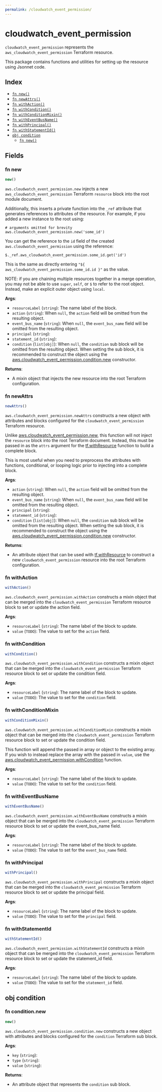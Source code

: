 ```yaml
---
permalink: /cloudwatch_event_permission/
---
```


# cloudwatch_event_permission

`cloudwatch_event_permission` represents the `aws_cloudwatch_event_permission` Terraform resource.



This package contains functions and utilities for setting up the resource using Jsonnet code.


## Index

* [`fn new()`](#fn-new)
* [`fn newAttrs()`](#fn-newattrs)
* [`fn withAction()`](#fn-withaction)
* [`fn withCondition()`](#fn-withcondition)
* [`fn withConditionMixin()`](#fn-withconditionmixin)
* [`fn withEventBusName()`](#fn-witheventbusname)
* [`fn withPrincipal()`](#fn-withprincipal)
* [`fn withStatementId()`](#fn-withstatementid)
* [`obj condition`](#obj-condition)
  * [`fn new()`](#fn-conditionnew)

## Fields

### fn new

```ts
new()
```


`aws.cloudwatch_event_permission.new` injects a new `aws_cloudwatch_event_permission` Terraform `resource`
block into the root module document.

Additionally, this inserts a private function into the `_ref` attribute that generates references to attributes of the
resource. For example, if you added a new instance to the root using:

    # arguments omitted for brevity
    aws.cloudwatch_event_permission.new('some_id')

You can get the reference to the `id` field of the created `aws.cloudwatch_event_permission` using the reference:

    $._ref.aws_cloudwatch_event_permission.some_id.get('id')

This is the same as directly entering `"${ aws_cloudwatch_event_permission.some_id.id }"` as the value.

NOTE: if you are chaining multiple resources together in a merge operation, you may not be able to use `super`, `self`,
or `$` to refer to the root object. Instead, make an explicit outer object using `local`.

**Args**:
  - `resourceLabel` (`string`): The name label of the block.
  - `action` (`string`):  When `null`, the `action` field will be omitted from the resulting object.
  - `event_bus_name` (`string`):  When `null`, the `event_bus_name` field will be omitted from the resulting object.
  - `principal` (`string`): 
  - `statement_id` (`string`): 
  - `condition` (`list[obj]`):  When `null`, the `condition` sub block will be omitted from the resulting object. When setting the sub block, it is recommended to construct the object using the [aws.cloudwatch_event_permission.condition.new](#fn-cloudwatcheventpermissionconditionnew) constructor.

**Returns**:
- A mixin object that injects the new resource into the root Terraform configuration.


### fn newAttrs

```ts
newAttrs()
```


`aws.cloudwatch_event_permission.newAttrs` constructs a new object with attributes and blocks configured for the `cloudwatch_event_permission`
Terraform resource.

Unlike [aws.cloudwatch_event_permission.new](#fn-cloudwatcheventpermissionnew), this function will not inject the `resource`
block into the root Terraform document. Instead, this must be passed in as the `attrs` argument for the
[tf.withResource](https://github.com/tf-libsonnet/core/tree/main/docs#fn-withresource) function to build a complete block.

This is most useful when you need to preprocess the attributes with functions, conditional, or looping logic prior to
injecting into a complete block.

**Args**:
  - `action` (`string`):  When `null`, the `action` field will be omitted from the resulting object.
  - `event_bus_name` (`string`):  When `null`, the `event_bus_name` field will be omitted from the resulting object.
  - `principal` (`string`): 
  - `statement_id` (`string`): 
  - `condition` (`list[obj]`):  When `null`, the `condition` sub block will be omitted from the resulting object. When setting the sub block, it is recommended to construct the object using the [aws.cloudwatch_event_permission.condition.new](#fn-cloudwatcheventpermissionconditionnew) constructor.

**Returns**:
  - An attribute object that can be used with [tf.withResource](https://github.com/tf-libsonnet/core/tree/main/docs#fn-withresource) to construct a new `cloudwatch_event_permission` resource into the root Terraform configuration.


### fn withAction

```ts
withAction()
```

`aws.cloudwatch_event_permission.withAction` constructs a mixin object that can be merged into the `cloudwatch_event_permission`
Terraform resource block to set or update the action field.



**Args**:
  - `resourceLabel` (`string`): The name label of the block to update.
  - `value` (`TODO`): The value to set for the `action` field.


### fn withCondition

```ts
withCondition()
```

`aws.cloudwatch_event_permission.withCondition` constructs a mixin object that can be merged into the `cloudwatch_event_permission`
Terraform resource block to set or update the condition field.



**Args**:
  - `resourceLabel` (`string`): The name label of the block to update.
  - `value` (`TODO`): The value to set for the `condition` field.


### fn withConditionMixin

```ts
withConditionMixin()
```

`aws.cloudwatch_event_permission.withConditionMixin` constructs a mixin object that can be merged into the `cloudwatch_event_permission`
Terraform resource block to set or update the condition field.

This function will append the passed in array or object to the existing array. If you wish
to instead replace the array with the passed in `value`, use the [aws.cloudwatch_event_permission.withCondition](TODO)
function.


**Args**:
  - `resourceLabel` (`string`): The name label of the block to update.
  - `value` (`TODO`): The value to set for the `condition` field.


### fn withEventBusName

```ts
withEventBusName()
```

`aws.cloudwatch_event_permission.withEventBusName` constructs a mixin object that can be merged into the `cloudwatch_event_permission`
Terraform resource block to set or update the event_bus_name field.



**Args**:
  - `resourceLabel` (`string`): The name label of the block to update.
  - `value` (`TODO`): The value to set for the `event_bus_name` field.


### fn withPrincipal

```ts
withPrincipal()
```

`aws.cloudwatch_event_permission.withPrincipal` constructs a mixin object that can be merged into the `cloudwatch_event_permission`
Terraform resource block to set or update the principal field.



**Args**:
  - `resourceLabel` (`string`): The name label of the block to update.
  - `value` (`TODO`): The value to set for the `principal` field.


### fn withStatementId

```ts
withStatementId()
```

`aws.cloudwatch_event_permission.withStatementId` constructs a mixin object that can be merged into the `cloudwatch_event_permission`
Terraform resource block to set or update the statement_id field.



**Args**:
  - `resourceLabel` (`string`): The name label of the block to update.
  - `value` (`TODO`): The value to set for the `statement_id` field.


## obj condition



### fn condition.new

```ts
new()
```


`aws.cloudwatch_event_permission.condition.new` constructs a new object with attributes and blocks configured for the `condition`
Terraform sub block.



**Args**:
  - `key` (`string`): 
  - `type` (`string`): 
  - `value` (`string`): 

**Returns**:
  - An attribute object that represents the `condition` sub block.
